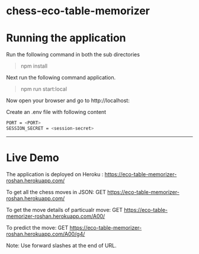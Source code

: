 # chess-eco-table-memorizer

# Running the application
Run the following command in both the sub directories 

> npm install

Next run the following command application.

> npm run start:local

Now open your browser and go to http://localhost:<PORT>


Create an .env file with following content

```sh
PORT = <PORT>
SESSION_SECRET = <session-secret>
```

-------------------

# Live Demo

The application is deployed on Heroku : https://eco-table-memorizer-roshan.herokuapp.com/


To get all the chess moves in JSON: GET https://eco-table-memorizer-roshan.herokuapp.com/
  
To get the move details of particualr move: GET https://eco-table-memorizer-roshan.herokuapp.com/A00/

To predict the move: GET https://eco-table-memorizer-roshan.herokuapp.com/A00/g4/

Note: Use forward slashes at the end of URL.
